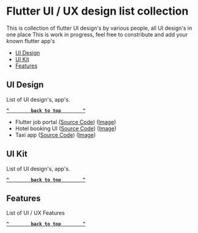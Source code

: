 # Flutter UI / UX design list collection
This is collection of flutter UI design's by various people, all UI design's in one place
This is work in progress, feel free to constribute and add your known flutter app's

- [UI Design](#ui-design)
- [UI Kit](#ui-kit)
- [Features](#features)

## UI Design
List of UI design's, app's.

**[`^        back to top        ^`](#)**

- Flutter job portal ([Source Code](https://github.com/cybdom/flutter-job-portal)) ([Image](https://github.com/cybdom/flutter-job-portal/raw/master/screenshot1.png)) 
- Hotel booking UI ([Source Code](https://github.com/cybdom/hotel_booking_ui)) ([Image](https://github.com/cybdom/hotel_booking_ui/raw/master/screenshot1.png)) 
- Taxi app ([Source Code](https://github.com/OpenConsultingGroup/Taxi-App)) ([Image](https://camo.githubusercontent.com/95c623b4e1f234654ea175fc98726f4a7bea3018/68747470733a2f2f666972656261736573746f726167652e676f6f676c65617069732e636f6d2f76302f622f736d6172742d6f7264722e61707073706f742e636f6d2f6f2f657a6769662e636f6d2d726573697a652e6769663f616c743d6d6564696126746f6b656e3d33643961303130622d626135322d343034352d613234652d636233303738653261326631)) 

## UI Kit
List of UI design's, app's.

**[`^        back to top        ^`](#)**


## Features
List of UI / UX Features

**[`^        back to top        ^`](#)**
